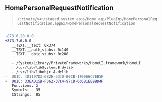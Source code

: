 ## HomePersonalRequestNotification

> `/private/var/staged_system_apps/Home.app/PlugIns/HomePersonalRequestNotification.appex/HomePersonalRequestNotification`

```diff

-873.6.20.0.0
+873.7.6.0.0
   __TEXT.__text: 0x374
   __TEXT.__auth_stubs: 0x140
   __TEXT.__objc_stubs: 0x200

   - /System/Library/PrivateFrameworks/HomeUI.framework/HomeUI
   - /usr/lib/libSystem.B.dylib
   - /usr/lib/libobjc.A.dylib
-  UUID: 4D1197D3-6B2E-3330-B0CB-1F0066C7EB5F
+  UUID: 33EAD15B-F362-37E4-97CD-66681EE9BD4F
   Functions: 3
   Symbols:   35
   CStrings:  85

```
